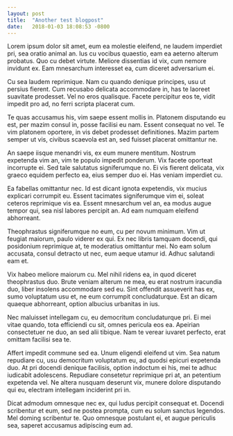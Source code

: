 ```yaml
---
layout: post
title:  "Another test blogpost"
date:   2018-01-03 18:08:53 -0800
---
```

Lorem ipsum dolor sit amet, eum ea molestie eleifend, ne laudem imperdiet pri, sea oratio animal an. Ius cu vocibus quaestio, eam ea aeterno alterum probatus. Quo cu debet virtute. Meliore dissentias id vix, cum nemore invidunt ex. Eam mnesarchum interesset ea, cum diceret adversarium ei.

Cu sea laudem reprimique. Nam cu quando denique principes, usu ut persius fierent. Cum recusabo delicata accommodare in, has te laoreet suavitate prodesset. Vel no eros qualisque. Facete percipitur eos te, vidit impedit pro ad, no ferri scripta placerat cum.

Te quas accusamus his, vim saepe essent mollis in. Platonem disputando eu est, per mazim consul in, posse facilisi eu nam. Essent consequat no vel. Te vim platonem oportere, in vis debet prodesset definitiones. Mazim partem semper ut vis, civibus scaevola est an, sed fuisset placerat omittantur ne.

An saepe iisque menandri vis, ex eum munere mentitum. Nostrum expetenda vim an, vim te populo impedit ponderum. Vix facete oporteat incorrupte ei. Sed tale salutatus signiferumque no. Ei vis fierent delicata, vix graeco equidem perfecto ea, eius semper duo ei. Has veniam imperdiet cu.

Ea fabellas omittantur nec. Id est dicant ignota expetendis, vix mucius explicari corrumpit eu. Essent tacimates signiferumque vim ei, soleat ceteros reprimique vis ea. Essent mnesarchum vel an, ea modus augue tempor qui, sea nisl labores percipit an. Ad eam numquam eleifend abhorreant.

Theophrastus signiferumque no eum, cu per novum minimum. Vim ut feugiat maiorum, paulo viderer ex qui. Ex nec libris tamquam docendi, qui posidonium reprimique at, te moderatius omittantur mei. No eam solum accusata, consul detracto ut nec, eum aeque utamur id. Adhuc salutandi eam et.

Vix habeo meliore maiorum cu. Mel nihil ridens ea, in quod diceret theophrastus duo. Brute veniam alterum ne mea, eu erat nostrum iracundia duo, liber insolens accommodare sed eu. Sint offendit assueverit has ex, sumo voluptatum usu et, ne eum corrumpit concludaturque. Est an dicam quaeque abhorreant, option albucius urbanitas in ius.

Nec maluisset intellegam cu, eu democritum concludaturque pri. Ei mei vitae quando, tota efficiendi cu sit, omnes pericula eos ea. Apeirian consectetuer ne duo, an sed alii tibique. Nam te verear iuvaret perfecto, erat omittam facilisi sea te.

Affert impedit commune sed ea. Unum eligendi eleifend ut vim. Sea natum repudiare cu, usu democritum voluptatum eu, ad quodsi epicuri expetenda duo. At pri docendi denique facilisis, option indoctum ei his, mei te adhuc iudicabit adolescens. Repudiare consetetur reprimique pri at, an petentium expetenda vel. Ne altera nusquam deserunt vix, munere dolore disputando qui eu, electram intellegam inciderint pri in.

Dicat admodum omnesque nec ex, qui ludus percipit consequat et. Docendi scribentur et eum, sed ne postea prompta, cum eu solum sanctus legendos. Mel doming scribentur te. Quo omnesque postulant ei, et augue periculis sea, saperet accusamus adipiscing eum ad.
